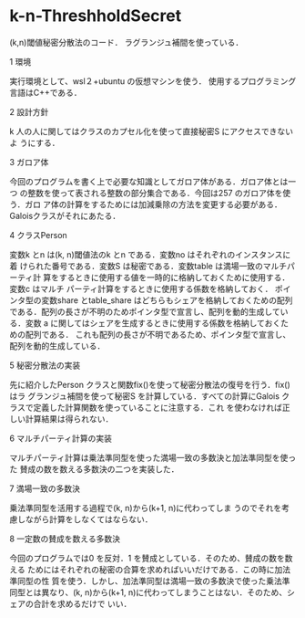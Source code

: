 # k-n-ThreshholdSecret
(k,n)閾値秘密分散法のコード．
ラグランジュ補間を使っている．



1 環境

実行環境として、wsl２+ubuntu の仮想マシンを使う．
使用するプログラミング言語はC++である．

2 設計方針

k 人の人に関してはクラスのカプセル化を使って直接秘密S にアクセスできないよ
うにする．

3 ガロア体

今回のプログラムを書く上で必要な知識としてガロア体がある．ガロア体とは一つ
の整数を使って表される整数の部分集合である．今回は257 のガロア体を使う．ガロ
ア体の計算をするためには加減乗除の方法を変更する必要がある．Galoisクラスがそれにあたる．

4 クラスPerson

変数k とn は(k, n)閾値法のk とn である．変数no はそれぞれのインスタンスに着
けられた番号である．変数S は秘密である．変数table は満場一致のマルチパーティ計
算をするときに使用する値を一時的に格納しておくために使用する．変数c はマルチ
パーティ計算をするときに使用する係数を格納しておく．
ポインタ型の変数share とtable_share はどちらもシェアを格納しておくための配列
である．配列の⾧さが不明のためポインタ型で宣言し、配列を動的生成している．変数
a に関してはシェアを生成するときに使用する係数を格納しておくための配列である．
これも配列の⾧さが不明であるため、ポインタ型で宣言し、配列を動的生成している．

5 秘密分散法の実装

先に紹介したPerson クラスと関数fix()を使って秘密分散法の復号を行う．fix()はラ
グランジュ補間を使って秘密S を計算している．すべての計算にGalois クラスで定義した計算関数を使っていることに注意する．これ
を使わなければ正しい計算結果は得られない．

6 マルチパーティ計算の実装

マルチパーティ計算は乗法準同型を使った満場一致の多数決と加法準同型を使った
賛成の数を数える多数決の二つを実装した．

7 満場一致の多数決

乗法準同型を活用する過程で(k, n)から(k+1, n)に代わってしま
うのでそれを考慮しながら計算をしなくてはならない．

8 一定数の賛成を数える多数決

今回のプログラムでは0 を反対．1 を賛成としている．そのため、賛成の数を数える
ためにはそれぞれの秘密の合算を求めればいいだけである．この時に加法準同型の性
質を使う．しかし、加法準同型は満場一致の多数決で使った乗法準同型とは異なり、(k,
n)から(k+1, n)に代わってしまうことはない．そのため、シェアの合計を求めるだけで
いい．
